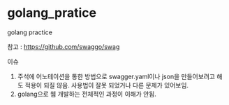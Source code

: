 # golang_pratice
golang practice


참고 : https://github.com/swaggo/swag

이슈
1. 주석에 어노테이션을 통한 방법으로 swagger.yaml이나 json을 만들어보려고 해도 적용이 되질 않음. 사용법이 잘못 되었거나 다른 문제가 있어보임.
2. golang으로 웹 개발하는 전체적인 과정이 이해가 안됨.
